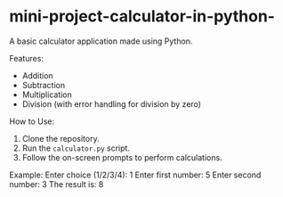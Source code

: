 # mini-project-calculator-in-python-
A basic calculator application made using Python.

Features:
- Addition
- Subtraction
- Multiplication
- Division (with error handling for division by zero)

How to Use:
1. Clone the repository.
2. Run the `calculator.py` script.
3. Follow the on-screen prompts to perform calculations.

Example:
Enter choice (1/2/3/4): 1
Enter first number: 5
Enter second number: 3
The result is: 8
